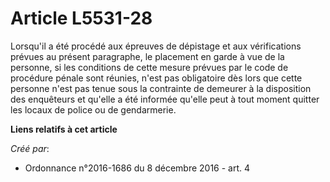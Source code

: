 # Article L5531-28

Lorsqu'il a été procédé aux épreuves de dépistage et aux vérifications prévues au présent paragraphe, le placement en garde à
vue de la personne, si les conditions de cette mesure prévues par le code de procédure pénale sont réunies, n'est pas
obligatoire dès lors que cette personne n'est pas tenue sous la contrainte de demeurer à la disposition des enquêteurs et
qu'elle a été informée qu'elle peut à tout moment quitter les locaux de police ou de gendarmerie.

**Liens relatifs à cet article**

_Créé par_:

  - Ordonnance n°2016-1686 du 8 décembre 2016 - art. 4
